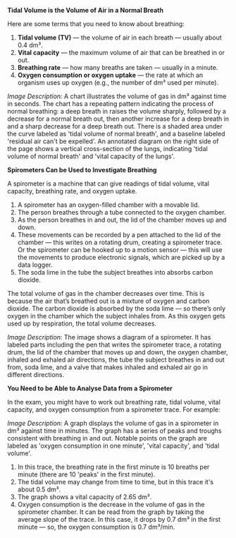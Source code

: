 **Tidal Volume is the Volume of Air in a Normal Breath**

Here are some terms that you need to know about breathing:

1. **Tidal volume (TV)** — the volume of air in each breath — usually about 0.4 dm³.
2. **Vital capacity** — the maximum volume of air that can be breathed in or out.
3. **Breathing rate** — how many breaths are taken — usually in a minute.
4. **Oxygen consumption or oxygen uptake** — the rate at which an organism uses up oxygen (e.g., the number of dm³ used per minute).

*Image Description:*
A chart illustrates the volume of gas in dm³ against time in seconds. The chart has a repeating pattern indicating the process of normal breathing: a deep breath in raises the volume sharply, followed by a decrease for a normal breath out, then another increase for a deep breath in and a sharp decrease for a deep breath out. There is a shaded area under the curve labeled as 'tidal volume of normal breath', and a baseline labeled 'residual air can't be expelled'. An annotated diagram on the right side of the page shows a vertical cross-section of the lungs, indicating 'tidal volume of normal breath' and 'vital capacity of the lungs'.

**Spirometers Can be Used to Investigate Breathing**

A spirometer is a machine that can give readings of tidal volume, vital capacity, breathing rate, and oxygen uptake.

1. A spirometer has an oxygen-filled chamber with a movable lid.
2. The person breathes through a tube connected to the oxygen chamber.
3. As the person breathes in and out, the lid of the chamber moves up and down.
4. These movements can be recorded by a pen attached to the lid of the chamber — this writes on a rotating drum, creating a spirometer trace. Or the spirometer can be hooked up to a motion sensor — this will use the movements to produce electronic signals, which are picked up by a data logger.
5. The soda lime in the tube the subject breathes into absorbs carbon dioxide.

The total volume of gas in the chamber decreases over time. This is because the air that’s breathed out is a mixture of oxygen and carbon dioxide. The carbon dioxide is absorbed by the soda lime — so there’s only oxygen in the chamber which the subject inhales from. As this oxygen gets used up by respiration, the total volume decreases.

*Image Description:*
The image shows a diagram of a spirometer. It has labeled parts including the pen that writes the spirometer trace, a rotating drum, the lid of the chamber that moves up and down, the oxygen chamber, inhaled and exhaled air directions, the tube the subject breathes in and out from, soda lime, and a valve that makes inhaled and exhaled air go in different directions.

**You Need to be Able to Analyse Data from a Spirometer**

In the exam, you might have to work out breathing rate, tidal volume, vital capacity, and oxygen consumption from a spirometer trace. For example:

*Image Description:*
A graph displays the volume of gas in a spirometer in dm³ against time in minutes. The graph has a series of peaks and troughs consistent with breathing in and out. Notable points on the graph are labeled as 'oxygen consumption in one minute', 'vital capacity', and 'tidal volume'.

1. In this trace, the breathing rate in the first minute is 10 breaths per minute (there are 10 'peaks' in the first minute).
2. The tidal volume may change from time to time, but in this trace it's about 0.5 dm³.
3. The graph shows a vital capacity of 2.65 dm³.
4. Oxygen consumption is the decrease in the volume of gas in the spirometer chamber. It can be read from the graph by taking the average slope of the trace. In this case, it drops by 0.7 dm³ in the first minute — so, the oxygen consumption is 0.7 dm³/min.